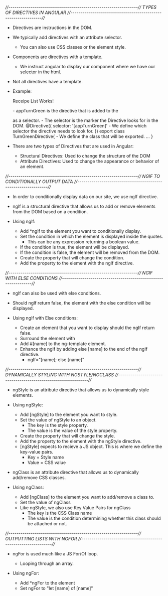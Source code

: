 *//----------------------------------------------------------------// TYPES OF DIRECTIVES IN ANGULAR //---------------------------------------------------------------//*
 + Directives are instructions in the DOM.

 + We typically add directives with an attribute selector.
    - You can also use CSS classes or the element style.

 + Components are directives with a template.
    - We instruct angular to display our component where we have our selector in the html.
    
 + Not all directives have a template.

 + Example: 
    <p appTurnGreen>Receipe List Works!</p>                             - appTurnGreen is the directive that is added to the <p> as a selector.
                                                                        - The selector is the marker the Directive looks for in the DOM.
    @Directive({
        selector: '[appTurnGreen]'                                      - We define which selector the directive needs to look for.
    })
    export class TurnGreenDirective{                                    - We define the class that will be exported.
        ...
    }

 + There are two types of Directives that are used in Angular:
    - Structural Directives:    Used to change the structure of the DOM
    - Attribute Directives:     Used to change the appearance or behavior of an element.

*//----------------------------------------------------------------// NGIF TO CONDITIONALLY OUTPUT DATA //---------------------------------------------------------------//*

 + In order to conditionally display data on our site, we use ngIf directive.

 + ngIf is a structural directive that allows us to add or remove elements from the DOM based on a condition.

 + Using ngIf:
    - Add *ngIf to the element you want to conditionally display.
    - Set the condition in which the element is displayed inside the quotes.
        * This can be any expression returning a boolean value.
    - If the condition is true, the element will be displayed.
    - If the condition is false, the element will be removed from the DOM.
    - Create the property that will change the condition.
    - Add the property to the element with the ngIf directive.

*//----------------------------------------------------------------// NGIF WITH ELSE CONDITIONS //---------------------------------------------------------------//*

 +  ngIf can also be used with else conditions.
 
 +  Should ngIf return false, the element with the else condition will be displayed.
 
 + Using ngIf with Else conditions:
    - Create an element that you want to display should the ngIf return false.
    - Surround the element with <ng-template> </ng-template>
    - Add #[name] to the ng-template element.
    - Enhance the ngIf by adding else [name] to the end of the ngIf directive.
        * ngIf="[name]; else [name]" 
    
*//----------------------------------------------------------------// DYNAMICALLY STYLING WITH NGSTYLE/NGCLASS //---------------------------------------------------------------//*

 + ngStyle is an attribute directive that allows us to dynamically style elements.

 + Using ngStyle:
    - Add [ngStyle] to the element you want to style.
    - Set the value of ngStyle to an object.
        * The key is the style property.
        * The value is the value of the style property.
    - Create the property that will change the style.
    - Add the property to the element with the ngStyle directive.
    - [ngStyle] expects to recieve a JS object. This is where we define the key-value pairs.
        * Key = Style name
        * Value = CSS value

 + ngClass is an attribute directive that allows us to dynamically add/remove CSS classes. 

 + Using ngClass:
    - Add [ngClass] to the element you want to add/remove a class to.
    - Set the value of ngClass
    - Like ngStyle, we also use Key Value Pairs for ngClass
        * The key is the CSS Class name
        * The value is the condition determining whether this class should be attached or not.

*//----------------------------------------------------------------// OUTPUTTING LISTS WITH NGFOR //---------------------------------------------------------------//*

 + ngFor is used much like a JS For/Of loop.
    - Looping through an array.

 + Using ngFor:
    - Add *ngFor to the element
    - Set ngFor to "let [name] of [name]"